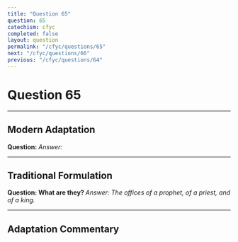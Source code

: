 ```yaml
---
title: "Question 65"
question: 65
catechism: cfyc
completed: false
layout: question
permalink: "/cfyc/questions/65"
next: "/cfyc/questions/66"
previous: "/cfyc/questions/64"
---
```

# Question 65
---
## Modern Adaptation
<strong>
    Question:
</strong>

<em>
    Answer:
</em>

---
## Traditional Formulation
<strong>
    Question: What are they?
</strong>

<em>
    Answer: The offices of a prophet, of a priest, and of a king.
</em>

---
## Adaptation Commentary
